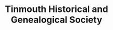 ---
layout: repo
title: "Tinmouth Historical and Genealogical Society"
id: 15964
permalink: repos/15964/
---